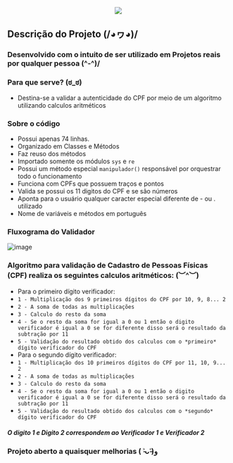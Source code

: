<p align="center">
  <img src="https://github.com/AndersonJader0/ValidadorCPF.py/assets/105549520/f6e9b473-6595-4976-bcdd-60b400945e22" />
</p>

## Descrição do Projeto (/◕ヮ◕)/

### Desenvolvido com o intuito de ser utilizado em Projetos reais por qualquer pessoa (^-^)/

### Para que serve? (ಠ_ಠ)
- Destina-se a validar a autenticidade do CPF por meio de um algoritmo utilizando calculos aritméticos


### Sobre o código
- Possui apenas 74 linhas.
- Organizado em Classes e Métodos
- Faz reuso dos métodos
- Importado somente os módulos `sys` e `re`
- Possui um método especial `manipulador()` responsável por orquestrar todo o funcionamento
- Funciona com CPFs que possuem traços e pontos
- Valida se possui os 11 digitos do CPF e se são números
- Aponta para o usuário qualquer caracter especial diferente de - ou . utilizado
- Nome de variáveis e métodos em português

### Fluxograma do Validador
![image](https://github.com/AndersonJader0/ValidadorCPF.py/assets/105549520/1bc0a566-b4f6-4c8c-84be-bfff7a9a3fe5)

### Algoritmo para validação de Cadastro de Pessoas Físicas (CPF) realiza os seguintes calculos aritméticos: (︶^︶)

- Para o primeiro dígito verificador:
- `1 - Multiplicação dos 9 primeiros dígitos do CPF por 10, 9, 8... 2`
- `2 - A soma de todas as multiplicações`
- `3 - Calculo do resto da soma`
- `4 - Se o resto da soma for igual a 0 ou 1 então o digito verificador é igual a 0 se for diferente disso será o resultado da subtração por 11`
- `5 - Validação do resultado obtido dos calculos com o *primeiro* dígito verificador do CPF`
- Para o segundo dígito verificador:
- `1 - Multiplicação dos 10 primeiros dígitos do CPF por 11, 10, 9... 2`
- `2 - A soma de todas as multiplicações`
- `3 - Calculo do resto da soma`
- `4 - Se o resto da soma for igual a 0 ou 1 então o digito verificador é igual a 0 se for diferente disso será o resultado da subtração por 11`
- `5 - Validação do resultado obtido dos calculos com o *segundo* dígito verificador do CPF`

##### O digito 1 e Digito 2 correspondem ao Verificador 1 e Verificador 2

### Projeto aberto a quaisquer melhorias ( ˃̵ᴗ˂̵)ﻭ
